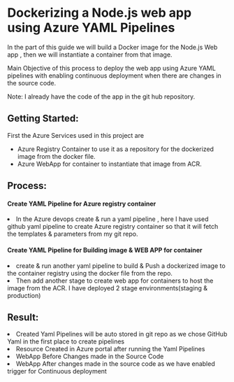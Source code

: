 # Dockerizing a Node.js web app using Azure YAML Pipelines

In the part of this guide we will build a Docker image for the Node.js Web app , then we will instantiate a container from that image.

Main Objective of this process to deploy the web app using Azure YAML pipelines with enabling continuous deployment when there are changes in the source code.

Note: I already have the code of the app in the git hub repository.

<h2>Getting Started:</h2>
First the Azure Services used in this project are
<ul>
<li>Azure Registry Container to use it as a repository for the dockerized image from the docker file.</li>
<li>Azure WebApp for container to instantiate that image from ACR.</li>
</ul>

<h2>Process:</h2>
<h4>Create YAML Pipeline for Azure registry container</h4>
<u1>
<li>In the Azure devops create & run a yaml pipeline , here I have used github yaml pipeline to create Azure registry container so that it will fetch the templates & parameters from my git repo.</li>
</u1>
<h4>Create YAML Pipeline for Building image & WEB APP for container</h4>
<u1>
<li>create & run another yaml pipeline to build & Push a dockerized image to the container registry using the docker file from the repo.</li>
<li>Then add another stage to create web app for containers to host the image from the ACR. I have deployed 2 stage environments(staging & production)</li>
</u1>
<h2>Result:</h2>
<li>Created Yaml Pipelines will be auto stored in git repo as we chose GitHub Yaml in the first place to create pipelines</li>
<li>Resource Created in Azure portal after running the Yaml Pipelines</li>
<li>WebApp Before Changes made in the Source Code</li>
<li>WebApp After changes made in the source code as we have enabled trigger for Continuous deployment</li>

